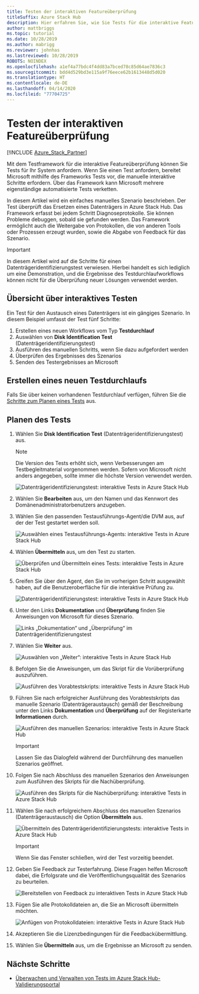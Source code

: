 ```yaml
---
title: Testen der interaktiven Featureüberprüfung
titleSuffix: Azure Stack Hub
description: Hier erfahren Sie, wie Sie Tests für die interaktive Featureüberprüfung für Azure Stack Hub mit Validation-as-a-Service erstellen.
author: mattbriggs
ms.topic: tutorial
ms.date: 10/28/2019
ms.author: mabrigg
ms.reviewer: johnhas
ms.lastreviewed: 10/28/2019
ROBOTS: NOINDEX
ms.openlocfilehash: a1ef4a77bdc4f4dd83a7bced78c85d64ae7836c3
ms.sourcegitcommit: bdd4d529bd3e115a9f76eece62b1613448d5d020
ms.translationtype: HT
ms.contentlocale: de-DE
ms.lasthandoff: 04/14/2020
ms.locfileid: "77704725"
---
```

# <a name="interactive-feature-verification-testing"></a>Testen der interaktiven Featureüberprüfung  

[!INCLUDE [Azure_Stack_Partner](./includes/azure-stack-partner-appliesto.md)]

Mit dem Testframework für die interaktive Featureüberprüfung können Sie Tests für Ihr System anfordern. Wenn Sie einen Test anfordern, bereitet Microsoft mithilfe des Frameworks Tests vor, die manuelle interaktive Schritte erfordern. Über das Framework kann Microsoft mehrere eigenständige automatisierte Tests verketten.

In diesem Artikel wird ein einfaches manuelles Szenario beschrieben. Der Test überprüft das Ersetzen eines Datenträgers in Azure Stack Hub. Das Framework erfasst bei jedem Schritt Diagnoseprotokolle. Sie können Probleme debuggen, sobald sie gefunden werden. Das Framework ermöglicht auch die Weitergabe von Protokollen, die von anderen Tools oder Prozessen erzeugt wurden, sowie die Abgabe von Feedback für das Szenario.

> [!Important]  
> In diesem Artikel wird auf die Schritte für einen Datenträgeridentifizierungstest verwiesen. Hierbei handelt es sich lediglich um eine Demonstration, und die Ergebnisse des Testdurchlaufworkflows können nicht für die Überprüfung neuer Lösungen verwendet werden.

## <a name="overview-of-interactive-testing"></a>Übersicht über interaktives Testen

Ein Test für den Austausch eines Datenträgers ist ein gängiges Szenario. In diesem Beispiel umfasst der Test fünf Schritte:

1. Erstellen eines neuen Workflows vom Typ **Testdurchlauf**
2. Auswählen von **Disk Identification Test** (Datenträgeridentifizierungstest)
3. Ausführen des manuellen Schritts, wenn Sie dazu aufgefordert werden
4. Überprüfen des Ergebnisses des Szenarios
5. Senden des Testergebnisses an Microsoft

## <a name="create-a-new-test-pass"></a>Erstellen eines neuen Testdurchlaufs

Falls Sie über keinen vorhandenen Testdurchlauf verfügen, führen Sie die [Schritte zum Planen eines Tests](azure-stack-vaas-schedule-test-pass.md) aus.

## <a name="schedule-the-test"></a>Planen des Tests

1. Wählen Sie **Disk Identification Test** (Datenträgeridentifizierungstest) aus.

    > [!Note]  
    > Die Version des Tests erhöht sich, wenn Verbesserungen am Testbegleitmaterial vorgenommen werden. Sofern von Microsoft nicht anders angegeben, sollte immer die höchste Version verwendet werden.

    ![Datenträgeridentifizierungstest: interaktive Tests in Azure Stack Hub](media/azure-stack-vaas-interactive-feature-verification/image4.png)

2. Wählen Sie **Bearbeiten** aus, um den Namen und das Kennwort des Domänenadministratorbenutzers anzugeben.

3. Wählen Sie den passenden Testausführungs-Agent/die DVM aus, auf der der Test gestartet werden soll.

    ![Auswählen eines Testausführungs-Agents: interaktive Tests in Azure Stack Hub](media/azure-stack-vaas-interactive-feature-verification/image5.png)

4. Wählen **Übermitteln** aus, um den Test zu starten.

    ![Überprüfen und Übermitteln eines Tests: interaktive Tests in Azure Stack Hub](media/azure-stack-vaas-interactive-feature-verification/image6.png)

5. Greifen Sie über den Agent, den Sie im vorherigen Schritt ausgewählt haben, auf die Benutzeroberfläche für die interaktive Prüfung zu.

    ![Datenträgeridentifizierungstest: interaktive Tests in Azure Stack Hub](media/azure-stack-vaas-interactive-feature-verification/image8.png)

6. Unter den Links **Dokumentation** und **Überprüfung** finden Sie Anweisungen von Microsoft für dieses Szenario.

    ![Links „Dokumentation“ und „Überprüfung“ im Datenträgeridentifizierungstest](media/azure-stack-vaas-interactive-feature-verification/image9.png)

7. Wählen Sie **Weiter** aus.

    ![Auswählen von „Weiter“: interaktive Tests in Azure Stack Hub](media/azure-stack-vaas-interactive-feature-verification/image10.png)

8. Befolgen Sie die Anweisungen, um das Skript für die Vorüberprüfung auszuführen.

    ![Ausführen des Vorabtestskripts: interaktive Tests in Azure Stack Hub](media/azure-stack-vaas-interactive-feature-verification/image11.png)

9. Führen Sie nach erfolgreicher Ausführung des Vorabtestskripts das manuelle Szenario (Datenträgeraustausch) gemäß der Beschreibung unter den Links **Dokumentation** und **Überprüfung** auf der Registerkarte **Informationen** durch.

    ![Ausführen des manuellen Szenarios: interaktive Tests in Azure Stack Hub](media/azure-stack-vaas-interactive-feature-verification/image12.png)

    > [!Important]  
    > Lassen Sie das Dialogfeld während der Durchführung des manuellen Szenarios geöffnet.

10. Folgen Sie nach Abschluss des manuellen Szenarios den Anweisungen zum Ausführen des Skripts für die Nachüberprüfung.

    ![Ausführen des Skripts für die Nachüberprüfung: interaktive Tests in Azure Stack Hub](media/azure-stack-vaas-interactive-feature-verification/image13.png)

11. Wählen Sie nach erfolgreichem Abschluss des manuellen Szenarios (Datenträgeraustausch) die Option **Übermitteln** aus.

    ![Übermitteln des Datenträgeridentifizierungstests: interaktive Tests in Azure Stack Hub](media/azure-stack-vaas-interactive-feature-verification/image14.png)

    > [!Important]  
    > Wenn Sie das Fenster schließen, wird der Test vorzeitig beendet.

12. Geben Sie Feedback zur Testerfahrung. Diese Fragen helfen Microsoft dabei, die Erfolgsrate und die Veröffentlichungsqualität des Szenarios zu beurteilen.

    ![Bereitstellen von Feedback zu interaktiven Tests in Azure Stack Hub](media/azure-stack-vaas-interactive-feature-verification/image15.png)

13. Fügen Sie alle Protokolldateien an, die Sie an Microsoft übermitteln möchten.

    ![Anfügen von Protokolldateien: interaktive Tests in Azure Stack Hub](media/azure-stack-vaas-interactive-feature-verification/image16.png)

14. Akzeptieren Sie die Lizenzbedingungen für die Feedbackübermittlung.

15. Wählen Sie **Übermitteln** aus, um die Ergebnisse an Microsoft zu senden.

## <a name="next-steps"></a>Nächste Schritte

- [Überwachen und Verwalten von Tests im Azure Stack Hub-Validierungsportal](azure-stack-vaas-monitor-test.md)
